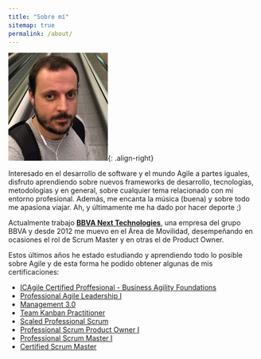 ```yaml
---
title: "Sobre mí"
sitemap: true
permalink: /about/
---
```


![image-right](/assets/images/pedro200x217.png){: .align-right}

Interesado en el desarrollo de software y el mundo Agile a partes iguales, disfruto aprendiendo sobre nuevos frameworks de desarrollo, tecnologías, metodologías y en general, sobre cualquier tema relacionado con mi entorno profesional. Además, me encanta la música (buena) y sobre todo me apasiona viajar. Ah, y últimamente me ha dado por hacer deporte ;)

Actualmente trabajo [**BBVA Next Technologies**](https://www.bbvanexttechnologies.com/), una empresa del grupo BBVA y desde 2012 me muevo en el Área de Movilidad, desempeñando en ocasiones el rol de Scrum Master y en otras el de Product Owner.

Estos últimos años he estado estudiando y aprendiendo todo lo posible sobre Agile y de esta forma he podido obtener algunas de mis certificaciones:

* [ICAgile Certified Proffesional - Business Agility Foundations](/assets/docs/icp-baf.pdf)
* [Professional Agile Leadership I](/assets/docs/pal.pdf)
* [Management 3.0](/assets/docs/management30.pdf)
* [Team Kanban Practitioner](/assets/docs/kanban-tkp.pdf)
* [Scaled Professional Scrum](/assets/docs/sps.pdf)
* [Professional Scrum Product Owner I](/assets/docs/pspoi.pdf)
* [Professional Scrum Master I](/assets/docs/psmi.pdf)
* [Certified Scrum Master](/assets/docs/csm.pdf)


